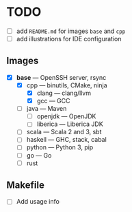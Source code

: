 # TODO

- [ ] add `README.md` for images `base` and `cpp`
- [ ] add illustrations for IDE configuration

## Images
- [x] **base** — OpenSSH server, rsync
    - [x] cpp — binutils, CMake, ninja
        - [x] clang — clang/llvm
        - [x] gcc — GCC
    - [ ] java — Maven
        - [ ] openjdk — OpenJDK
        - [ ] liberica — Liberica JDK
    - [ ] scala — Scala 2 and 3, sbt
    - [ ] haskell — GHC, stack, cabal
    - [ ] python — Python 3, pip
    - [ ] go — Go
    - [ ] rust

## Makefile
- [ ] Add usage info
